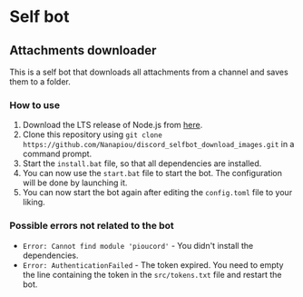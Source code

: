 # Self bot
## Attachments downloader

This is a self bot that downloads all attachments from a channel and saves them to a folder.

### How to use

1. Download the LTS release of Node.js from [here](https://nodejs.org/en/download/).
2. Clone this repository using `git clone https://github.com/Nanapiou/discord_selfbot_download_images.git` in a command prompt.
3. Start the `install.bat` file, so that all dependencies are installed.
4. You can now use the `start.bat` file to start the bot. The configuration will be done by launching it.
5. You can now start the bot again after editing the `config.toml` file to your liking.

### Possible errors not related to the bot

- `Error: Cannot find module 'pioucord'` - You didn't install the dependencies.
- `Error: AuthenticationFailed` - The token expired. You need to empty the line containing the token in the `src/tokens.txt` file and restart the bot.